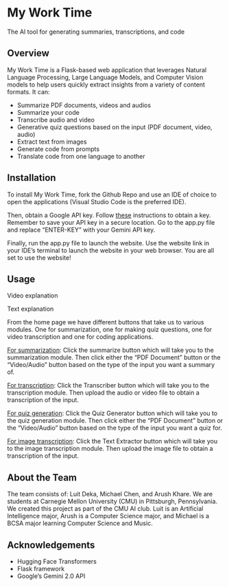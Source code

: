 # My Work Time

The AI tool for generating summaries, transcriptions, and code

## Overview

My Work Time is a Flask-based web application that leverages Natural Language Processing, Large Language Models, and Computer Vision models to help users quickly extract insights from a variety of content formats. It can:
- Summarize PDF documents, videos and audios
- Summarize your code
- Transcribe audio and video
- Generative quiz questions based on the input (PDF document, video, audio)
- Extract text from images
- Generate code from prompts
- Translate code from one language to another

## Installation

To install My Work Time, fork the Github Repo and use an IDE of choice to open the applications (Visual Studio Code is the preferred IDE). 

Then, obtain a Google API key. Follow [these](https://ai.google.dev/gemini-api/docs/api-key) instructions to obtain a key. Remember to save your API key in a secure location. Go to the app.py file and replace “ENTER-KEY” with your Gemini API key.

Finally, run the app.py file to launch the website. Use the website link in your IDE’s terminal to launch the website in your web browser. You are all set to use the website!

## Usage

Video explanation

Text explanation

From the home page we have different buttons that take us to various modules. One for summarization, one for making quiz questions, one for video transcription and one for coding applications.

<ins>For summarization</ins>: Click the summarize button which will take you to the summarization module. Then click either the “PDF Document” button or the “Video/Audio” button based on the type of the input you want a summary of.

<ins>For transcription</ins>: Click the Transcriber button which will take you to the transcription module. Then upload the audio or video file to obtain a transcription of the input.

<ins>For quiz generation</ins>: Click the Quiz Generator button which will take you to the quiz generation module. Then click either the “PDF Document” button or the “Video/Audio” button based on the type of the input you want a quiz for.

<ins>For image transcription</ins>:  Click the Text Extractor button which will take you to the image transcription module. Then upload the image file to obtain a transcription of the input.

## About the Team

The team consists of: Luit Deka, Michael Chen, and Arush Khare. We are students at Carnegie Mellon University (CMU) in Pittsburgh, Pennsylvania. We created this project as part of the CMU AI club. Luit is an Artificial Intelligence major, Arush is a Computer Science major, and Michael is a BCSA major learning Computer Science and Music.	

## Acknowledgements

 * Hugging Face Transformers
 * Flask framework
 * Google’s Gemini 2.0 API

